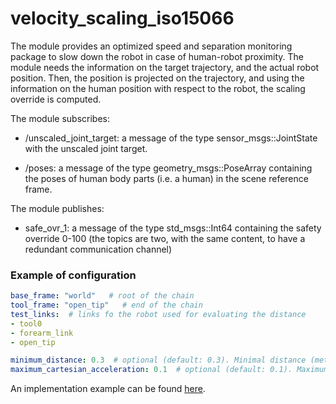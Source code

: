 # velocity_scaling_iso15066

The module provides an optimized speed and separation monitoring package to slow down the robot in case of human-robot proximity.
The module needs the information on the target trajectory, and the actual robot position. Then, the position is projected on the trajectory, and using the information on the human position with respect to the robot, the scaling override is computed.

The module subscribes:  

- /unscaled_joint_target: a message of the type sensor_msgs::JointState with the unscaled joint target. 

- /poses: a message of the type geometry_msgs::PoseArray containing the poses of human body parts (i.e. a human) in the scene reference frame. 

The module publishes: 

- safe_ovr_1: a message of the type std_msgs::Int64 containing the safety override 0-100 (the topics are two, with the same content, to have a redundant communication channel) 


### Example of configuration

```yaml
base_frame: "world"   # root of the chain
tool_frame: "open_tip"   # end of the chain
test_links:  # links fo the robot used for evaluating the distance 
- tool0
- forearm_link
- open_tip

minimum_distance: 0.3  # optional (default: 0.3). Minimal distance (meter), if slower the robot will stop
maximum_cartesian_acceleration: 0.1  # optional (default: 0.1). Maximum cartesian acceleration (m/s^2)
```

An implementation example can be found [here](https://bitbucket.org/iras-ind/sharework_cell/src/stam/sharework_cembre_safety/).
